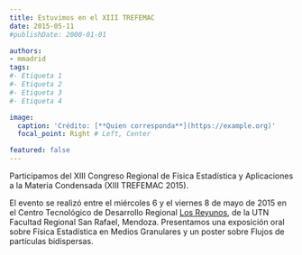 ```yaml
---
title: Estuvimos en el XIII TREFEMAC
date: 2015-05-11
#publishDate: 2000-01-01

authors:
- mmadrid
tags:
#- Etiqueta 1
#- Etiqueta 2
#- Etiqueta 3
#- Etiqueta 4

image:
  caption: 'Crédito: [**Quien corresponda**](https://example.org)'
  focal_point: Right # Left, Center

featured: false
---
```


Participamos del XIII Congreso Regional de Física Estadística y Aplicaciones a la Materia
Condensada (XIII TREFEMAC 2015). 

<!--more-->

El evento se realizó entre el miércoles 6 y el viernes 8 de mayo de 2015 en el Centro
Tecnológico de Desarrollo Regional [Los Reyunos](http://www.reyunos.utn.edu.ar/), de la
UTN Facultad Regional San Rafael, Mendoza. Presentamos una exposición oral sobre Física
Estadística en Medios Granulares y un poster sobre Flujos de partículas bidispersas.
